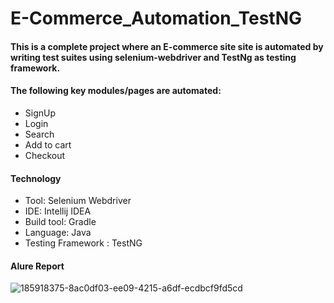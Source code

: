 # E-Commerce_Automation_TestNG
#### This is a complete project where an E-commerce site site is automated by writing test suites using selenium-webdriver and TestNg as testing framework.
#### The following key modules/pages are automated:
* SignUp
* Login
* Search
* Add to cart
* Checkout

#### Technology
* Tool: Selenium Webdriver
* IDE: Intellij IDEA
* Build tool: Gradle
* Language: Java
* Testing Framework : TestNG

#### Alure Report 

![185918375-8ac0df03-ee09-4215-a6df-ecdbcf9fd5cd](https://user-images.githubusercontent.com/50632041/190564649-be99454a-2323-4adb-b452-8062178d0a81.png)
